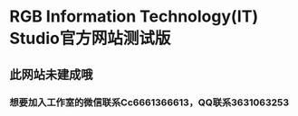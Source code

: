 # RGB Information Technology(IT) Studio官方网站测试版
## 此网站未建成哦
### 想要加入工作室的微信联系Cc6661366613，QQ联系3631063253
